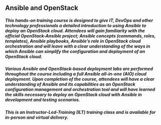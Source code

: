 ## Ansible and OpenStack

##### This hands-on training course is designed to give IT, DevOps and other technology professionals a detailed introduction to using Ansible to deploy an OpenStack cloud. Attendees will gain familiarity with the official OpenStack-Ansible project; Ansible concepts (commands, roles, templates), Ansible playbooks, Ansible’s role in OpenStack cloud orchestration and will leave with a clear understanding of the ways in which Ansible can simplify the configuration and deployment of an OpenStack cloud.

##### Various Ansible and OpenStack-based deployment labs are performed throughout the course including a full Ansible all-in-one (AIO) cloud deployment. Upon completion of the course, attendees will have a clear understanding of Ansible and its capabilities as an OpenStack configuration management and orchestration tool and will have learned the skills necessary to deploy an OpenStack cloud with Ansible in development and testing scenarios.

##### This is an Instructor-Led-Training (ILT) training class and is available for in-person and virtual delivery.
